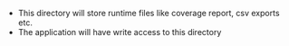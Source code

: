 - This directory will store runtime files like coverage report, csv exports etc.
- The application will have write access to this directory